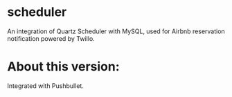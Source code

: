# scheduler
An integration of Quartz Scheduler with MySQL, used for Airbnb reservation notification powered by Twillo.
# About this version:
Integrated with Pushbullet.
